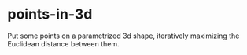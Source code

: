 # points-in-3d
Put some points on a parametrized 3d shape, iteratively maximizing the Euclidean distance between them.
